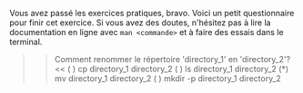 Vous avez passé les exercices pratiques, bravo. Voici un petit
questionnaire pour finir cet exercice. Si vous avez des doutes,
n'hésitez pas à lire la documentation en ligne avec `man <commande>` 
et à faire des essais dans le terminal.

>>Comment renommer le répertoire 'directory_1' en 'directory_2'?<<
( ) cp directory_1 directory_2
( ) ls directory_1 directory_2
(*) mv directory_1 directory_2
( ) mkdir -p directory_1 directory_2
